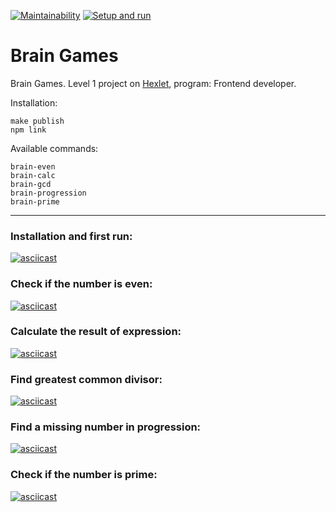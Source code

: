 [![Maintainability](https://api.codeclimate.com/v1/badges/1dc586cf782485c09b1b/maintainability)](https://codeclimate.com/github/mellyssy/frontend-project-lvl1/maintainability) 
[![Setup and run](https://github.com/mellyssy/frontend-project-lvl1/workflows/Setup%20and%20run/badge.svg)](https://github.com/mellyssy/frontend-project-lvl1/actions)


# Brain Games


Brain Games. Level 1 project on [Hexlet](https://ru.hexlet.io/professions/python/projects/49), program: Frontend developer. 


Installation:

```
make publish
npm link
```

Available commands:

```
brain-even
brain-calc
brain-gcd
brain-progression
brain-prime
```

---

### Installation and first run:

[![asciicast](https://asciinema.org/a/pX2OpzDE7jJU2x6BrS0AOOvfH.svg)](https://asciinema.org/a/pX2OpzDE7jJU2x6BrS0AOOvfH)

### Check if the number is even:

[![asciicast](https://asciinema.org/a/xBkQRpE6rqi0kpy0tLwbFUKdo.svg)](https://asciinema.org/a/xBkQRpE6rqi0kpy0tLwbFUKdo)

### Calculate the result of expression:

[![asciicast](https://asciinema.org/a/UG6UlAdejIf6SNo6Far9lCSut.svg)](https://asciinema.org/a/UG6UlAdejIf6SNo6Far9lCSut)

### Find greatest common divisor:

[![asciicast](https://asciinema.org/a/12BfNlAEodWrBA6dVNWgWS2kl.svg)](https://asciinema.org/a/12BfNlAEodWrBA6dVNWgWS2kl)

### Find a missing number in progression:

[![asciicast](https://asciinema.org/a/8oVqsd8Y7pBPFTQyF0VAag3fm.svg)](https://asciinema.org/a/8oVqsd8Y7pBPFTQyF0VAag3fm)

### Check if the number is prime:

[![asciicast](https://asciinema.org/a/6tBTSvC82Fa6tRLGvlsaZ2IsV.svg)](https://asciinema.org/a/6tBTSvC82Fa6tRLGvlsaZ2IsV)
